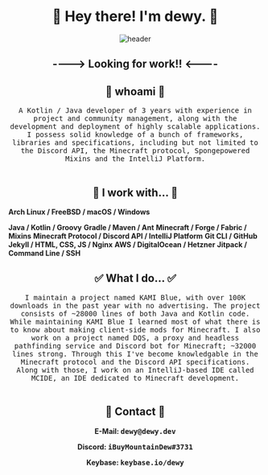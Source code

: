 <h1 align="center"> 👋 Hey there! I'm dewy. 👋 </h1>
<div align="center">
  <img src="https://i.imgur.com/623KI59.png" alt="header"/>
</div>
<h2 align="center"> ---->  Looking for work!!  <---- </h2>

<h2 align="center"> 🦆 whoami 🦆 </h2>
<p align="center">
  <samp>A Kotlin / Java developer of 3 years with experience in project and community management, along with the development and deployment of highly scalable applications. 
  I possess solid knowledge of a bunch of frameworks, libraries and specifications, including but not limited to the Discord API, the Minecraft protocol, Spongepowered Mixins
  and the IntelliJ Platform.
  </samp>
  <br> <br>
</p>

<h2 align="center"> 🔭 I work with... 🔭 </h2>
<p><b align="center">Arch Linux / FreeBSD / macOS / Windows</b></p>
<b align="center">Java / Kotlin / Groovy</b>
<b align="center">Gradle / Maven / Ant</b>
<b align="center">Minecraft / Forge / Fabric / Mixins</b>
<b align="center">Minecraft Protocol / Discord API / IntelliJ Platform</b>
<b align="center">Git CLI / GitHub</b>
<b align="center">Jekyll / HTML, CSS, JS / Nginx</b>
<b align="center">AWS / DigitalOcean / Hetzner</b>
<b align="center">Jitpack / Command Line / SSH</b>

<h2 align="center"> ✅ What I do... ✅ </h2>
<p align="center">
  <samp>I maintain a project named KAMI Blue, with over 100K downloads in the past year with no advertising. The project consists of ~28000 lines of both Java and Kotlin code. 
  While maintaining KAMI Blue I learned most of what there is to know about making client-side mods for Minecraft. I also work on a project named DQS, a proxy and headless pathfinding service and Discord bot for Minecraft; ~32000 lines strong. Through this I've become knowledgable in the Minecraft protocol and the Discord API specifications.
  Along with those, I work on an IntelliJ-based IDE called MCIDE, an IDE dedicated to Minecraft development.</samp>
  <br> <br>
</p>

<h2 align="center"> 💬 Contact 💬 </h2>
<b><p align="center">E-Mail: <samp>dewy@dewy.dev</samp></p></b>
<b><p align="center">Discord: <samp>iBuyMountainDew#3731</samp></p></b>
<b><p align="center">Keybase: <samp>keybase.io/dewy</samp></p></b>
